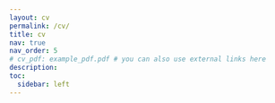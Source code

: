 ```yaml
---
layout: cv
permalink: /cv/
title: cv
nav: true
nav_order: 5
# cv_pdf: example_pdf.pdf # you can also use external links here
description: 
toc:
  sidebar: left
---
```

